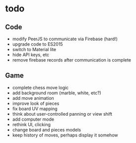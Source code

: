 # todo

## Code
- modify PeerJS to communicate via Firebase (hard!)
- upgrade code to ES2015
- switch to Material lite
- hide API keys, etc
- remove firebase records after communication is complete

## Game
- complete chess move logic
- add background room (marble, white, etc?)
- add move animation
- improve look of pieces
- fix board UV mapping
- think about user-controlled panning or view shift
- add computer mode
- rethink UI, clicking
- change board and pieces models
- keep history of moves, perhaps display it somehow
